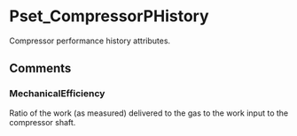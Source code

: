 # Pset_CompressorPHistory

Compressor performance history attributes.


## Comments

### MechanicalEfficiency

Ratio of the work (as measured) delivered to the gas to the work input to the compressor shaft.

